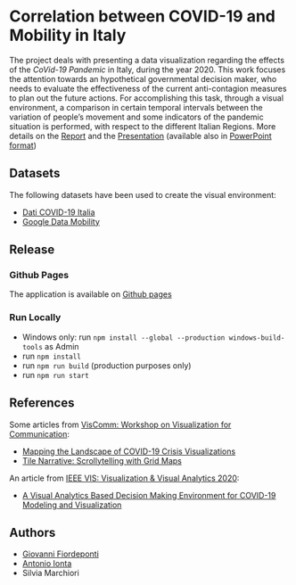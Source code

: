 # Correlation between COVID-19 and Mobility in Italy
The project deals with presenting a data visualization regarding the effects of the *CoVid-19 Pandemic* in Italy, during the year 2020. This work focuses the attention towards an hypothetical governmental decision maker, who needs to evaluate the effectiveness of the current anti-contagion measures to plan out the future actions. For accomplishing this task, through a visual environment, a comparison in certain temporal intervals between the variation of people’s movement and some indicators of the pandemic situation is performed, with respect to the different Italian Regions. More details on the [Report](https://github.com/GiovFiordeponti/VA-Project/blob/main/docs/Report.pdf) and the [Presentation](https://github.com/GiovFiordeponti/VA-Project/blob/main/docs/presentation.pdf) (available also in [PowerPoint format](https://github.com/GiovFiordeponti/VA-Project/raw/main/docs/presentation.pptx))
## Datasets
The following datasets have been used to create the visual environment:
* [Dati COVID-19 Italia](https://github.com/pcm-dpc/COVID-19)
* [Google Data Mobility](https://www.google.com/covid19/mobility/)
## Release
### Github Pages
The application is available on [Github pages](https://giovfiordeponti.github.io/VA-Project/prod/)
### Run Locally
* Windows only: run `npm install --global --production windows-build-tools` as Admin
* run `npm install`
* run `npm run build` (production purposes only)
* run `npm run start`
## References
Some articles from [VisComm: Workshop on Visualization for Communication](https://virtual.ieeevis.org/session_w-comm.html):
* [Mapping the Landscape of COVID-19 Crisis Visualizations](https://osf.io/kd3y9/)
* [Tile Narrative: Scrollytelling with Grid Maps](https://osf.io/xr64m)

An article from [IEEE VIS: Visualization & Visual Analytics 2020](http://ieeevis.org/year/2020/info/papers-sessions):

* [A Visual Analytics Based Decision Making Environment for COVID-19 Modeling and Visualization](https://www.researchgate.net/publication/344828659_A_Visual_Analytics_Based_Decision_Making_Environment_for_COVID-19_Modeling_and_Visualization)

## Authors
* [Giovanni Fiordeponti](https://www.linkedin.com/in/giovanni-fiordeponti-070aa3172/)
* [Antonio Ionta](https://www.linkedin.com/in/antonio-ionta-a349b515a/)
* Silvia Marchiori
